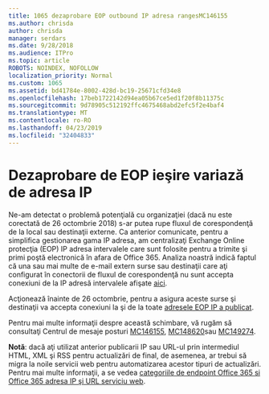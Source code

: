 ```yaml
---
title: 1065 dezaprobare EOP outbound IP adresa rangesMC146155
ms.author: chrisda
author: chrisda
manager: serdars
ms.date: 9/28/2018
ms.audience: ITPro
ms.topic: article
ROBOTS: NOINDEX, NOFOLLOW
localization_priority: Normal
ms.custom: 1065
ms.assetid: bd41784e-8002-428d-bc19-25671cfd34e8
ms.openlocfilehash: 17beb1722142d94ea05b67ce5ed1f20f8b11375c
ms.sourcegitcommit: 9d78905c512192ffc4675468abd2efc5f2e4baf4
ms.translationtype: MT
ms.contentlocale: ro-RO
ms.lasthandoff: 04/23/2019
ms.locfileid: "32404833"
---
```

# <a name="deprecation-of-eop-outbound-ip-address-ranges"></a>Dezaprobare de EOP ieşire variază de adresa IP

Ne-am detectat o problemă potenţială cu organizaţiei (dacă nu este corectată de 26 octombrie 2018) s-ar putea rupe fluxul de corespondenţă de la local sau destinaţii externe. Ca anterior comunicate, pentru a simplifica gestionarea gama IP adresa, am centralizaţi Exchange Online protecţia (EOP) IP adresa intervalele care sunt folosite pentru a trimite şi primi poştă electronică în afara de Office 365. Analiza noastră indică faptul că una sau mai multe de e-mail extern surse sau destinaţii care aţi configurat în conectorii de fluxul de corespondenţă nu sunt accepta conexiuni de la IP adresă intervalele afişate [aici](https://docs.microsoft.com/office365/SecurityCompliance/eop/exchange-online-protection-ip-addresses).

Acţionează înainte de 26 octombrie, pentru a asigura aceste surse şi destinaţii va accepta conexiuni la şi de la toate [adresele EOP IP a publicat](https://docs.microsoft.com/office365/SecurityCompliance/eop/exchange-online-protection-ip-addresses).

Pentru mai multe informaţii despre această schimbare, vă rugăm să consultaţi Centrul de mesaje posturi [MC146155](https://portal.office.com/AdminPortal/home?switchtomodern=true#/MessageCenter?id=MC146155), [MC148620](https://portal.office.com/AdminPortal/home?switchtomodern=true#/MessageCenter?id=MC148620)sau [MC149274](https://portal.office.com/AdminPortal/home?switchtomodern=true#/MessageCenter?id=MC149274).

**Notă**: dacă aţi utilizat anterior publicarii IP sau URL-ul prin intermediul HTML, XML şi RSS pentru actualizări de final, de asemenea, ar trebui să migra la noile servicii web pentru automatizarea acestor tipuri de actualizări. Pentru mai multe informaţii, a se vedea [categoriile de endpoint Office 365 si Office 365 adresa IP şi URL serviciu web](https://techcommunity.microsoft.com/t5/Office-365-Blog/Announcing-Office-365-endpoint-categories-and-Office-365-IP/ba-p/177638).
